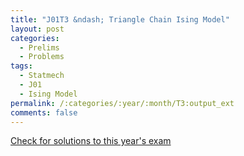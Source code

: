 ```yaml
---
title: "J01T3 &ndash; Triangle Chain Ising Model"
layout: post
categories:
  - Prelims
  - Problems
tags:
  - Statmech
  - J01
  - Ising Model
permalink: /:categories/:year/:month/T3:output_ext
comments: false
---
```

<object data="2001J3T.pdf" type="application/pdf" width="100%" height="500"></object>
<div class="message"><a href='https://princetonprelim.com/prelim/6/'>Check for solutions to this year's exam</a></div>